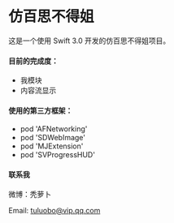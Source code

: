 # 仿百思不得姐


这是一个使用 Swift 3.0 开发的仿百思不得姐项目。

#### 目前的完成度：

- 我模块
- 内容流显示

#### 使用的第三方框架：

- pod 'AFNetworking'
- pod 'SDWebImage'
- pod 'MJExtension'
- pod 'SVProgressHUD'


#### 联系我

微博：秃萝卜

Email: tuluobo@vip.qq.com